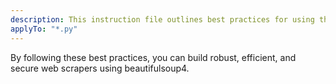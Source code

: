 ```yaml
---
description: This instruction file outlines best practices for using the beautifulsoup4 library in Python, covering code organization, performance, security, testing, and common pitfalls.
applyTo: "*.py"
---
```

By following these best practices, you can build robust, efficient, and secure web scrapers using beautifulsoup4.